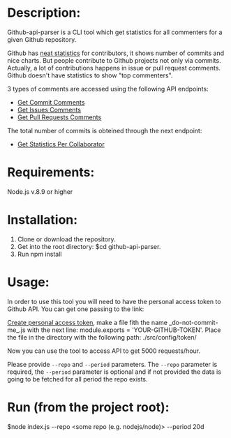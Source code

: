# Description:

Github-api-parser is a CLI tool which get statistics for all commenters for a given Github repository.

Github has [neat statistics](https://github.com/facebook/react/graphs/contributors) for contributors, it shows number of commits and nice charts. But people contribute to Github projects not only via commits. Actually, a lot of contributions happens in issue or pull request comments. Github doesn't have statistics to show "top commenters".

3 types of comments are accessed using the following API endpoints:

- [Get Commit Comments](https://developer.github.com/v3/repos/comments/#list-commit-comments-for-a-repository)
- [Get Issues Comments](https://developer.github.com/v3/issues/comments/#list-comments-in-a-repository)
- [Get Pull Requests Comments](https://developer.github.com/v3/pulls/comments/#list-comments-in-a-repository)

The total number of commits is obteined through the next endpoint:

- [Get Statistics Per Collaborator](https://developer.github.com/v3/repos/statistics/#get-contributors-list-with-additions-deletions-and-commit-counts)

# Requirements:

Node.js v.8.9 or higher

# Installation:

1. Clone or download the repository.
2. Get into the root directory: $cd github-api-parser.
3. Run npm install

# Usage:

In order to use this tool you will need to have the personal access token to Github API. You can get one passing to the link:

[Create personal access token](https://help.github.com/articles/creating-a-personal-access-token-for-the-command-line/), make a file fith the name \_do-not-commit-me_.js with the next line: module.exports = 'YOUR-GITHUB-TOKEN'. Place the file in the directory with the following path: ./src/config/token/

Now you can use the tool to access API to get 5000 requests/hour.

Please provide `--repo` and `--period` parameters. The `--repo` parameter is required, the `--period` parameter is optional and if not provided the data is going to be fetched for all period the repo exists.

# Run (from the project root):

$node index.js --repo <some repo (e.g. nodejs/node)> --period 20d
